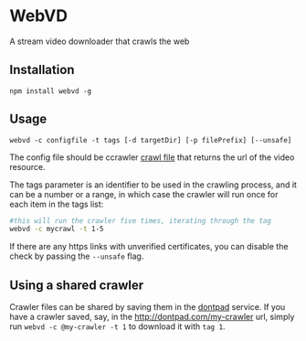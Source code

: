 # WebVD

A stream video downloader that crawls the web

## Installation
`npm install webvd -g`

## Usage

`webvd -c configfile -t tags [-d targetDir] [-p filePrefix] [--unsafe]`

The config file should be ccrawler [crawl file](https://github.com/jsanchesleao/ccrawler) that returns the url of the video resource.

The tags parameter is an identifier to be used in the crawling process, and it can be a number or a range, in which case the crawler will run once for each item in the tags list:

```bash
#this will run the crawler five times, iterating through the tag
webvd -c mycrawl -t 1-5
```

If there are any https links with unverified certificates, you can disable the check by passing the `--unsafe` flag.

## Using a shared crawler

Crawler files can be shared by saving them in the [dontpad](http://dontpad.com) service. If you have a crawler saved, say, in the http://dontpad.com/my-crawler url, simply run `webvd -c @my-crawler -t 1` to download it with `tag 1`.
